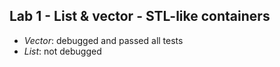 ## Lab 1 - List & vector - STL-like containers

- _Vector_: debugged and passed all tests
- _List_: not debugged